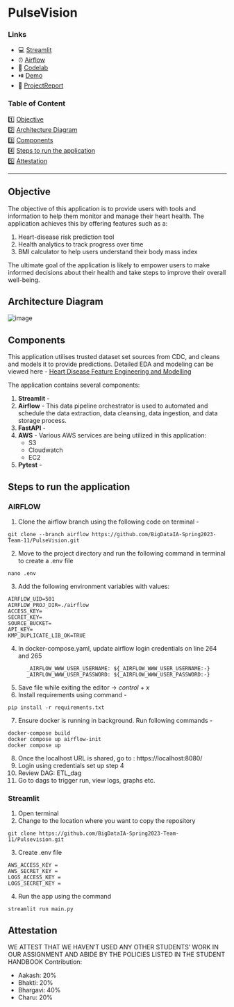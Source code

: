# PulseVision

### Links
<ul>
<li>💻 <a href="#">Streamlit</a> </li>
<li>⏰ <a href="http://23.21.117.161:8080/home">Airflow</a> </li>
<li>📖 <a href="https://codelabs-preview.appspot.com/?file_id=14YRHzjXPtdIUmMqmMg9HLaYiHnN5_9LNUB0Zvr-s294#0">Codelab </a> </li>
<li> ⏯️  <a href="#">Demo </a> </li>
<li>📖 <a href="https://github.com/BigDataIA-Spring2023-Team-11/PulseVision/blob/main/Documentation/Pulse%20Vision.pdf">ProjectReport </a> </li>
</ul>



### Table of Content

1️⃣ [Objective](#objective) <br>
2️⃣ [Architecture Diagram](#architecture-diagram) <br>
3️⃣ [Components](#components) <br>
4️⃣ [Steps to run the application](#steps-to-run-the-application) <br>
5️⃣ [Attestation](#attestation) <br>

___


## Objective
The objective of this application is to provide users with tools and information to help them monitor and manage their heart health. The application achieves this by offering features such as a:
1. Heart-disease risk prediction tool
2. Health analytics to track progress over time
3. BMI calculator to help users understand their body mass index

The ultimate goal of the application is likely to empower users to make informed decisions about their health and take steps to improve their overall well-being.

## Architecture Diagram
![image](https://github.com/UKEYBHAKTI002922939/PulseVision-1/blob/main/architecture_Diagram/cloud_architecture.png)


## Components
This application utilises trusted dataset set sources from CDC, and cleans and models it to provide predictions.
Detailed EDA and modeling can be viewed here - [Heart Disease Feature Engineering and Modelling](modeling/Heart_Disease_Feature_Engineering_and_Modeling.ipynb)

The application contains several components:
1. **Streamlit** - 
2. **Airflow** - This data pipeline orchestrator is used to automated and schedule the data extraction, data cleansing, data ingestion, and data storage process.   
3. **FastAPI** - 
4. **AWS** - Various AWS services are being utilized in this application:
    * S3 
    * Cloudwatch
    * EC2
5. **Pytest** - 


## Steps to run the application
### AIRFLOW

1. Clone the airflow branch using the following code on terminal - 
````
git clone --branch airflow https://github.com/BigDataIA-Spring2023-Team-11/PulseVision.git
````
2. Move to the project directory and run the following command in terminal to create a .env file
````
nano .env
````
3. Add the following environment variables with values:
```
AIRFLOW_UID=501
AIRFLOW_PROJ_DIR=./airflow
ACCESS_KEY=
SECRET_KEY=
SOURCE_BUCKET=
API_KEY=
KMP_DUPLICATE_LIB_OK=TRUE
```
4. In docker-compose.yaml, update airflow login credentials on line 264 and 265
```commandline
      _AIRFLOW_WWW_USER_USERNAME: ${_AIRFLOW_WWW_USER_USERNAME:-}
      _AIRFLOW_WWW_USER_PASSWORD: ${_AIRFLOW_WWW_USER_PASSWORD:-}
```
5. Save file while exiting the editor -> *control* + *x*
6. Install requirements using command - 
```commandline
pip install -r requirements.txt
```
7. Ensure docker is running in background. Run following commands - 
```commandline
docker-compose build
docker compose up airflow-init
docker compose up
```
8. Once the localhost URL is shared, go to : https://localhost:8080/
9. Login using credentials set up step 4
10. Review DAG: ETL_dag
11. Go to dags to trigger run, view logs, graphs etc.


### Streamlit
1. Open terminal
2. Change to the location where you want to copy the repository
```commandline
git clone https://github.com/BigDataIA-Spring2023-Team-11/Pulsevision.git
```
3. Create .env file
```commandline
AWS_ACCESS_KEY =
AWS_SECRET_KEY =
LOGS_ACCESS_KEY =
LOGS_SECRET_KEY =
```
4. Run the app using the command
```commandline
streamlit run main.py
```

## Attestation
WE ATTEST THAT WE HAVEN’T USED ANY OTHER STUDENTS’ WORK IN OUR ASSIGNMENT
AND ABIDE BY THE POLICIES LISTED IN THE STUDENT HANDBOOK
Contribution:
<ul>
<li>Aakash: 20%</li>
<li>Bhakti: 20%</li>
<li>Bhargavi: 40%</li>
<li>Charu: 20%</li>
</ul>


